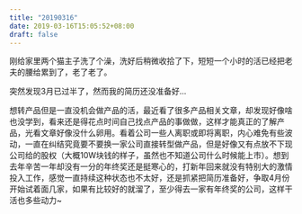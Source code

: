 ```yaml
---
title: "20190316"
date: 2019-03-16T15:05:52+08:00
draft: false
---
```


刚给家里两个猫主子洗了个澡，洗好后稍微收拾了下，短短一个小时的活已经把老夫的腰给累到了，老了老了。
<!--more-->

突然发现3月已过半了，然而我的简历还没准备好...

想转产品但是一直没机会做产品的活，最近看了很多产品相关文章，却发现好像啥也没学到，看来还是得花点时间自己找点产品的事做做，这样才能真正的了解产品，光看文章好像没什么卵用。看着公司一些人离职或即将离职，内心难免有些波动，一直在纠结究竟要不要换一家公司直接转型做产品，但是好像又有点放不下现公司给的股权（大概10W块钱的样子，虽然也不知道公司什么时候能上市）。想到去年辛苦一年却没有一分的年终奖还是挺寒心的，打新年回来就没有特别大的激情投入工作，感觉一直持续这种状态也不太好，还是抓紧把简历准备好，争取4月份开始试着面几家，如果有比较好的就溜了，至少得去一家有年终奖的公司，这样干活也多些动力~
